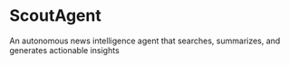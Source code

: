 # ScoutAgent
An autonomous news intelligence agent that searches, summarizes, and generates actionable insights
